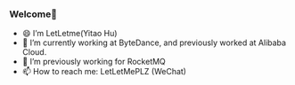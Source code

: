 ### Welcome👋

<!--
**LetLetMe/LetLetme** is a ✨ _special_ ✨ repository because its `README.md` (this file) appears on your GitHub profile.

Here are some ideas to get you started:
-->

- 😄 I’m LetLetme(Yitao Hu)
- 🔭 I’m currently working at ByteDance, and previously worked at Alibaba Cloud.
- 🌱 I’m previously working for RocketMQ
- 📫 How to reach me: LetLetMePLZ (WeChat)

